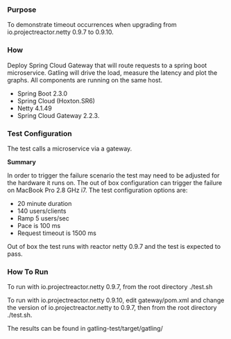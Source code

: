 ### Purpose
To demonstrate timeout occurrences when upgrading from io.projectreactor.netty 0.9.7 to 0.9.10.

### How
Deploy Spring Cloud Gateway that will route requests to a spring boot microservice.
Gatling will drive the load, measure the latency and plot the graphs.
All components are running on the same host.
- Spring Boot 2.3.0
- Spring Cloud (Hoxton.SR6)
- Netty 4.1.49
- Spring Cloud Gateway 2.2.3.

### Test Configuration
The test calls a microservice via a gateway.

__Summary__

In order to trigger the failure scenario the test may need to be adjusted for the hardware it runs on. The 
out of box configuration can trigger the failure on MacBook Pro 2.8 GHz i7. The test configuration options are:

- 20 minute duration
- 140 users/clients
- Ramp 5 users/sec
- Pace is 100 ms
- Request timeout is 1500 ms

Out of box the test runs with reactor netty 0.9.7 and the test is expected to pass.

### How To Run
To run with io.projectreactor.netty 0.9.7, from the root directory ./test.sh  

To run with io.projectreactor.netty 0.9.10, edit gateway/pom.xml and change the version of 
io.projectreactor.netty to 0.9.7, then from the root directory ./test.sh.

The results can be found in gatling-test/target/gatling/
